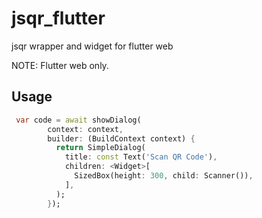 # jsqr_flutter

jsqr wrapper and widget for flutter web

NOTE: Flutter web only.

## Usage

```dart
 var code = await showDialog(
        context: context,
        builder: (BuildContext context) {
          return SimpleDialog(
            title: const Text('Scan QR Code'),
            children: <Widget>[
              SizedBox(height: 300, child: Scanner()),
            ],
          );
        });
```